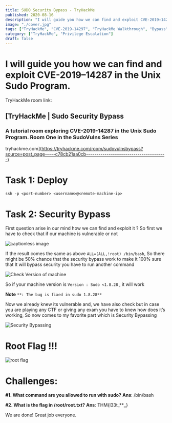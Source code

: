 ```yaml
---
title: SUDO Security Bypass - TryHackMe
published: 2020-08-16
description: "I will guide you how we can find and exploit CVE-2019–14287"
image: "./cover.jpg"
tags: ["TryHackMe", "CVE-2019-14297", "TryHackMe Walkthrough", "Bypass", "Sudo"]
category: ["TryHackMe", "Privilege Escalation"]
draft: false
---
```


I will guide you how we can find and exploit CVE-2019–14287 in the Unix Sudo Program.
=====================================================================================

TryHackMe room link:

[TryHackMe | Sudo Security Bypass
--------------------------------

### A tutorial room exploring CVE-2019-14287 in the Unix Sudo Program. Room One in the SudoVulns Series

tryhackme.com](https://tryhackme.com/room/sudovulnsbypass?source=post_page-----c78cb21aa0cb---------------------------------------)

**Task 1: Deploy**
==================

```
ssh -p <port-number> <username>@<remote-machine-ip>
```

**Task 2: Security Bypass**
===========================

First question arise in our mind how we can find and exploit it ? So first we have to check that if our machine is vulnerable or not

![captionless image](https://miro.medium.com/v2/resize:fit:2000/format:webp/1*dkduYM7DGoO1UrI6wC7STg.png)

If the result comes the same as above `ALL=(ALL,!root) /bin/bash`, So there might be 50% chance that the security bypass work to make it 100% sure that It will bypass security you have to run another command

![Check Version of machine](https://miro.medium.com/v2/resize:fit:1400/format:webp/1*tljqQqVfF7IUSVvIk_FJFA.png)

So if your machine version is `Version : Sudo <1.8.28` , it will work

**Note** `**: The bug is fixed in sudo 1.8.28**`

Now we already knew its vulnerable and, we have also check but in case you are playing any CTF or giving any exam you have to knew how does it’s working, So now comes to my favorite part which is Security Bypassing

![Security Bypassing](https://miro.medium.com/v2/resize:fit:1400/format:webp/1*XxHCy_a432wtnCSVzlsVSQ.png)

**Root Flag !!!**
=================

![root flag](https://miro.medium.com/v2/resize:fit:1400/format:webp/1*SPWk07gIDobGn4ljOGAq8g.png)

**Challenges:**
===============

**#1. What command are you allowed to run with sudo?**
**Ans**: /bin/bash

**#2. What is the flag in /root/root.txt?**
**Ans**: THM{l33t_********_******}

We are done! Great job everyone.
